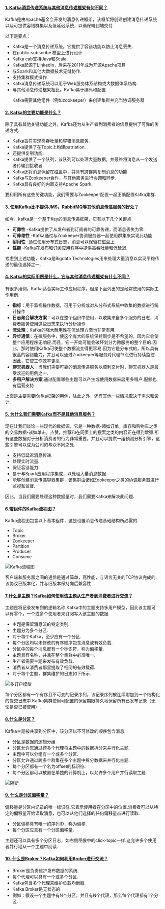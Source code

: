#### [1\. Kafka消息传递系统与其他消息传递框架有何不同？](#collapse-beginner-975)

Kafka是由Apache基金会开发的消息传递框架，该框架将创建创建消息传递系统以及可提供容错群集以及低延迟系统，以确保端到端交付.

以下是要点：

*   Kafka是一个消息传递系统，它提供了容错功能以防止消息丢失. 
*   在public-subscribe 模型上进行设计.
*   Kafka cab支持Java和Scala.
*   Kafka起源于LinkedIn，后来在2011年成为开源Apache项目
*   与Spark和其他大数据技术无缝协作.
*   支持集群模式操作
*   Kafka消息传递系统可以用于Web服务体系结构或大数据体系结构. 
*   与其他消息传递框架相比，Kafka易于编码和配置.

      Kafka需要其他组件（例如zookeeper）来创建集群并充当协调服务器


#### [2\. Kafka的主要功能是什么？](#collapse-beginner-976)

除了具有其他关键功能之外，Kafka还为从生产者到消费者的信息提供了可靠的传递方式.

*   Kafka旨在实现高吞吐量和容错消息服务.
*   Kafka提供了在Topic上构建patriation.
*   还提供复制功能.
*   Kafka提供了一个队列，该队列可以处理大量数据，并最终将消息从一个发送者传输到接收者. 
*   Kafka还将消息保留在磁盘中，并具有跨群集复制消息的功能
*   Kafka与Zookeeper合作，与其他服务进行协调和同步.
*   Kafka具有良好的内置支持Apache Spark.

要利用所有这些关键功能，我们需要与Zookeeper配置一起正确配置Kafka集群.

#### [3\. 使用Kafka比不提供JMS，RabbitMQ等其他消息传递服务的好处？](#collapse-beginner-977)

如今，kafka是一个基于Key的消息传递框架，它有以下几个关键点.

*   **可靠性** -Kafka提供了从发布者到订阅者的可靠传递，而消息丢失为零.
*   **可伸缩性** -Kafka通过与Zookeeper协调服务器一起使用群集来实现此功能
*   **耐用性** -通过使用分布式日志，消息可以保留在磁盘上.
*   **性能** -Kafka在发布和订阅应用程序中提供高吞吐量和低延迟.

考虑到上述功能，Kafka是Bigdata Technologies用来处理大量消息以实现平稳传递的最佳选择之一.


#### [4\. Kafka的实际用例是什么，它与其他消息传递框架有什么不同？](#collapse-beginner-978)

有很多用例，Kafka适合实际工作应用程序，但是下面列出的是经常使用的实际工作用例.

*   **指标**：用于监视操作数据，可用于分析或对从分布式系统中收集的数据进行统计操作 
*   **日志聚合解决方案**：可以在整个组织中使用，以收集来自多个服务的日志，消费者服务使用这些日志来执行分析操作.
*   **流处理**：Kafka的强大耐用性在流处理方面也非常有用.
*   **异步通信**：在微服务中，使这个庞大的系统保持同步是不希望的，因为它会使整个应用程序无响应.而且，它一开始可能会破坏划分为微服务的整个目的.因此，那时使用Kafka可使整个数据流变得更容易.因为它是分布式的，所以具有很高的容错能力，并且可以通过Zookeeper等服务对代理节点进行持续监控.因此，它使工作效率更高.
*   **聊天机器人**：当我们需要可靠的消息传递服务以顺利交付时，聊天机器人是最受欢迎的用例之一. 
*   **多租户解决方案**.通过配置哪些主题可以产生或使用数据来启用多租户.配额也有运营支持

上面是主要需要Kafka框架的用例，除此之外，还有其他一些情况取决于需求和设计.

#### [5\. 为什么我们需要Kafka而不是其他消息服务？](#collapse-beginner-979)

现在让我们谈论一些现代的数据源，它是一种数据-诸如订单，库存和购物车之类的交易数据-诸如单击，点赞，推荐和在网页上的搜索之类的内容正在得到增强.所有这些数据对于分析消费者的行为非常重要，并且可以提供一组预测分析引擎，这些引擎可以成为公司的与众不同之处. 

*   支持低延迟消息传递.
*   处理实时流量.
*   保证容错能力.
*   易于与Spark应用程序集成，以处理大量消息数据.
*   能够创建消息传递容器集群，该集群由诸如Zookeeper之类的协调服务器进行监视和监督.

因此，当我们需要处理这种数据量时，我们需要Kafka来解决此问题. 


#### [6.带组件的Kafka流程图？](#collapse-beginner-980)

Kafka流程图包含以下基本组件，这是设置消息传递基础结构所必需的. 

*   Topic
*   Broker
*   Zookeeper
*   Partition 
*   Producer
*   Consume

![Kafka流程图](https://d2o2utebsixu4k.cloudfront.net/media/images/1549951293594-kafka-interview-questions-Image-1.jpg)

客户端和服务器之间的通信是通过简单，高性能，与语言无关的TCP协议完成的.该协议已版本化，并与旧版本保持向后兼容性


#### [7.什么是主题？Kafka如何使用该主题从生产者到消费者进行交流？](#collapse-beginner-981)

主题是将记录发布到的逻辑名称.Kafka中的主题支持多用户模型，因此该主题可以有零个，一个或多个使用者来订阅写入该主题的数据.

*   主题是保留消息流的特定类别.
*   主题分为多个分区.
*   对于每个Kafka，至少应有一个分区.
*   每个分区均以未修改的有序顺序包含消息或有效负载. 
*   分区中的每个消息都有一个标识符，称为偏移量.
*   主题具有名称，并且在整个集群中必须唯一. 
*   生产者需要主题来发布有效负载. 
*   消费者从消费者那里提取了相同的有效载荷. 
*   对于每个主题，群集维护的日志如下所示.

![多订户模型](https://d2o2utebsixu4k.cloudfront.net/media/images/1549951377071-kafka-interview-questions-Image-4.jpg)

每个分区都有一个有序且不可变的记录序列，该记录序列被连续附加到一个结构化的提交日志中.Kafka集群使用可配置的保留期限持久地保留所有已发布记录（无论是否已被使用）.


#### [8.什么是分区？](#collapse-beginner-982)

Kafka主题被共享到分区中，该分区以不可修改的顺序包含消息.

*   分区是数据的逻辑分组.
*   分区允许您通过跨多个代理将主题中的数据拆分来并行化主题.  
*   主题中可以分组有一个或多个分区.
*   分区允许通过跨多个群集在多个主题中拆分数据来并行化主题. 
*   每个分区都有一个名为offset的标识符.
*   每个分区都可以放置在单独的计算机上，以允许多个用户并行读取主题. 

![隔断](https://d2o2utebsixu4k.cloudfront.net/media/images/1549951437246-kafka-interview-questions-Image-2.jpg)

#### [9\. 什么是分区偏移量？](#collapse-beginner-983)

偏移量是分区内记录的唯一标识符.它表示使用者在分区中的位置.消费者可以从特定的偏移量开始读取消息，也可以从他们选择的任何偏移量点进行读取.

*   分区偏移具有唯一的序列ID，称为偏移.
*   每个分区应具有一个分区偏移量. 

主题还可以具有多个分区日志，如右侧图像中的click-topic一样.这允许多个使用者并行地从一个主题中阅读.


#### [10\. 什么是Broker？Kafka如何利用Broker进行交流？](#collapse-beginner-984)

*   Broker是负责维护发布数据的系统.
*   每个代理可以具有一个或多个分区. 
*   Kafka包含多个代理来维护负载均衡器.
*   Kafka Broker是无状态的 
*   例如：假设一个主题中有N个分区，并且有N个代理，那么每个代理都有1个分区. 

